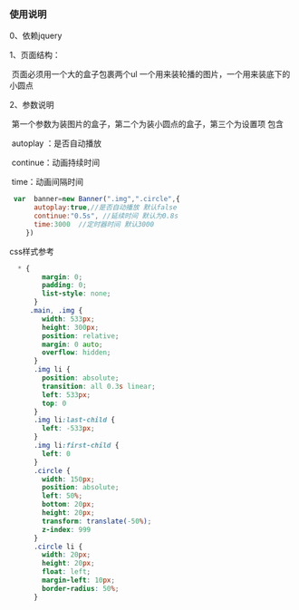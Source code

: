 ### 使用说明

0、依赖jquery

1、页面结构：

​      页面必须用一个大的盒子包裹两个ul 一个用来装轮播的图片，一个用来装底下的小圆点

2、参数说明

​	第一个参数为装图片的盒子，第二个为装小圆点的盒子，第三个为设置项 包含

​	autoplay ：是否自动播放

​	continue：动画持续时间

​	time：动画间隔时间

```javascript
 var  banner=new Banner(".img",".circle",{
      autoplay:true,//是否自动播放 默认false
      continue:"0.5s", //延续时间 默认为0.8s
      time:3000  //定时器时间 默认3000
    })
```

css样式参考

```css
  * {
        margin: 0;
        padding: 0;
        list-style: none;
      }
     .main, .img {
        width: 533px;
        height: 300px;
        position: relative;
        margin: 0 auto;
        overflow: hidden;
      }
      .img li {
        position: absolute;
        transition: all 0.3s linear;
        left: 533px;
        top: 0
      }
      .img li:last-child {
        left: -533px;
      }
      .img li:first-child {
        left: 0
      }
      .circle {
        width: 150px;
        position: absolute;
        left: 50%;
        bottom: 20px;
        height: 20px;
        transform: translate(-50%);
        z-index: 999
      }
      .circle li {
        width: 20px;
        height: 20px;
        float: left;
        margin-left: 10px;
        border-radius: 50%;
      }
```


